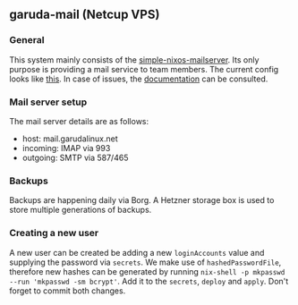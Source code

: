 ## garuda-mail (Netcup VPS)

### General

This system mainly consists of the [simple-nixos-mailserver](https://gitlab.com/simple-nixos-mailserver/nixos-mailserver). Its only purpose is providing a mail service to team members. The current config looks like [this](https://gitlab.com/garuda-linux/infra-nix/-/blob/main/nixos/hosts/garuda-mail.nix?ref_type=heads#L47).
In case of issues, the [documentation](https://nixos-mailserver.readthedocs.io/en/latest/) can be consulted.

### Mail server setup

The mail server details are as follows:

- host: mail.garudalinux.net
- incoming: IMAP via 993
- outgoing: SMTP via 587/465

### Backups

Backups are happening daily via Borg. A Hetzner storage box is used to store multiple generations of backups.

### Creating a new user

A new user can be created be adding a new `loginAccounts` value and supplying the password via `secrets`. We make use of `hashedPasswordFile`, therefore new hashes can be generated by running `nix-shell -p mkpasswd --run 'mkpasswd -sm bcrypt'`. Add it to the `secrets`, `deploy` and `apply`. Don't forget to commit both changes.
